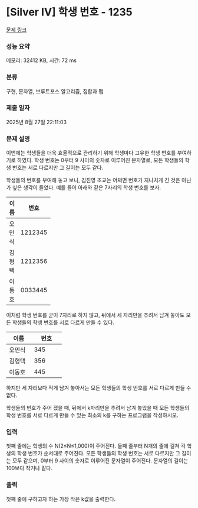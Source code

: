 # [Silver IV] 학생 번호 - 1235 

[문제 링크](https://www.acmicpc.net/problem/1235) 

### 성능 요약

메모리: 32412 KB, 시간: 72 ms

### 분류

구현, 문자열, 브루트포스 알고리즘, 집합과 맵

### 제출 일자

2025년 8월 27일 22:11:03

### 문제 설명

<p>이번에는 학생들을 더욱 효율적으로 관리하기 위해 학생마다 고유한 학생 번호를 부여하기로 하였다. 학생 번호는 0부터 9 사이의 숫자로 이루어진 문자열로, 모든 학생들의 학생 번호는 서로 다르지만 그 길이는 모두 같다.</p>

<p>학생들의 번호를 부여해 놓고 보니, 김진영 조교는 어쩌면 번호가 지나치게 긴 것은 아닌가 싶은 생각이 들었다. 예를 들어 아래와 같은 7자리의 학생 번호를 보자.</p>

<table class="table table-bordered" style="width:30%">
	<thead>
		<tr>
			<th style="width:15">이름</th>
			<th style="width:15">번호</th>
		</tr>
	</thead>
	<tbody>
		<tr>
			<td>오민식</td>
			<td>1212345</td>
		</tr>
		<tr>
			<td>김형택</td>
			<td>1212356</td>
		</tr>
		<tr>
			<td>이동호</td>
			<td>0033445</td>
		</tr>
	</tbody>
</table>

<p>이처럼 학생 번호를 굳이 7자리로 하지 않고, 뒤에서 세 자리만을 추려서 남겨 놓아도 모든 학생들의 학생 번호를 서로 다르게 만들 수 있다.</p>

<table class="table table-bordered" style="width:30%">
	<thead>
		<tr>
			<th style="width:15%">이름</th>
			<th style="width:15%">번호</th>
		</tr>
	</thead>
	<tbody>
		<tr>
			<td>오민식</td>
			<td>345</td>
		</tr>
		<tr>
			<td>김형택</td>
			<td>356</td>
		</tr>
		<tr>
			<td>이동호</td>
			<td>445</td>
		</tr>
	</tbody>
</table>

<p>하지만 세 자리보다 적게 남겨 놓아서는 모든 학생들의 학생 번호를 서로 다르게 만들 수 없다.</p>

<p>학생들의 번호가 주어 졌을 때, 뒤에서 k자리만을 추려서 남겨 놓았을 때 모든 학생들의 학생 번호를 서로 다르게 만들 수 있는 최소의 k를 구하는 프로그램을 작성하시오.</p>

### 입력 

 <p>첫째 줄에는 학생의 수 N(2≤N≤1,000)이 주어진다. 둘째 줄부터 N개의 줄에 걸쳐 각 학생의 학생 번호가 순서대로 주어진다. 모든 학생들의 학생 번호는 서로 다르지만 그 길이는 모두 같으며, 0부터 9 사이의 숫자로 이루어진 문자열이 주어진다. 문자열의 길이는 100보다 작거나 같다.</p>

### 출력 

 <p>첫째 줄에 구하고자 하는 가장 작은 k값을 출력한다.</p>

